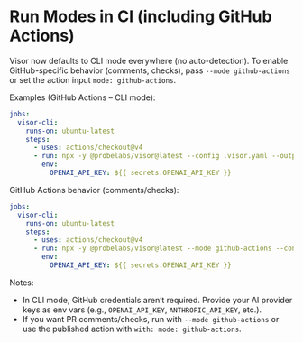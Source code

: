 # Run Modes in CI (including GitHub Actions)

Visor now defaults to CLI mode everywhere (no auto-detection). To enable GitHub-specific behavior (comments, checks), pass `--mode github-actions` or set the action input `mode: github-actions`.

Examples (GitHub Actions – CLI mode):

```yaml
jobs:
  visor-cli:
    runs-on: ubuntu-latest
    steps:
      - uses: actions/checkout@v4
      - run: npx -y @probelabs/visor@latest --config .visor.yaml --output json
        env:
          OPENAI_API_KEY: ${{ secrets.OPENAI_API_KEY }}
```

GitHub Actions behavior (comments/checks):

```yaml
jobs:
  visor-cli:
    runs-on: ubuntu-latest
    steps:
      - uses: actions/checkout@v4
      - run: npx -y @probelabs/visor@latest --mode github-actions --config .visor.yaml --output json
        env:
          OPENAI_API_KEY: ${{ secrets.OPENAI_API_KEY }}
```

Notes:

- In CLI mode, GitHub credentials aren’t required. Provide your AI provider keys as env vars (e.g., `OPENAI_API_KEY`, `ANTHROPIC_API_KEY`, etc.).
- If you want PR comments/checks, run with `--mode github-actions` or use the published action with `with: mode: github-actions`.
